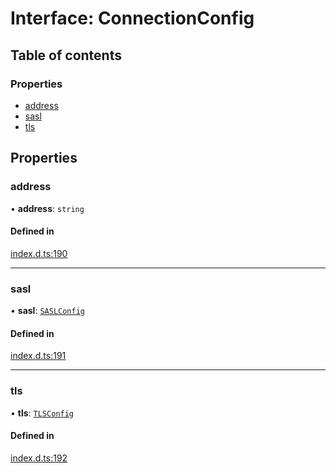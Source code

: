 # Interface: ConnectionConfig

## Table of contents

### Properties

- [address](ConnectionConfig.md#address)
- [sasl](ConnectionConfig.md#sasl)
- [tls](ConnectionConfig.md#tls)

## Properties

### address

• **address**: `string`

#### Defined in

[index.d.ts:190](https://github.com/mostafa/xk6-kafka/blob/main/api-docs/index.d.ts#L190)

___

### sasl

• **sasl**: [`SASLConfig`](SASLConfig.md)

#### Defined in

[index.d.ts:191](https://github.com/mostafa/xk6-kafka/blob/main/api-docs/index.d.ts#L191)

___

### tls

• **tls**: [`TLSConfig`](TLSConfig.md)

#### Defined in

[index.d.ts:192](https://github.com/mostafa/xk6-kafka/blob/main/api-docs/index.d.ts#L192)
